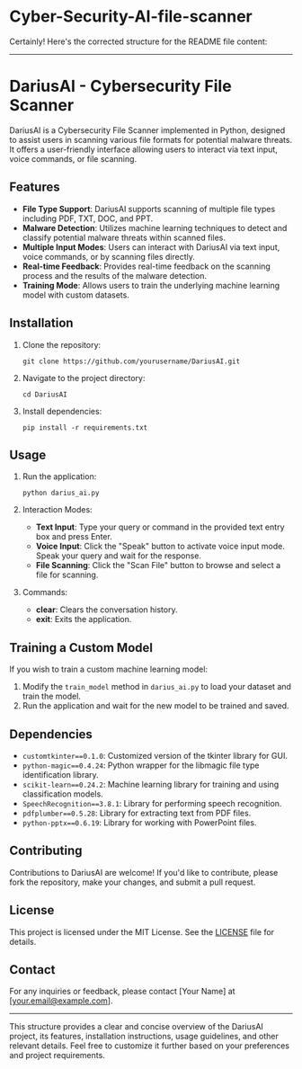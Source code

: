 # Cyber-Security-AI-file-scanner
Certainly! Here's the corrected structure for the README file content:

---

# DariusAI - Cybersecurity File Scanner

DariusAI is a Cybersecurity File Scanner implemented in Python, designed to assist users in scanning various file formats for potential malware threats. It offers a user-friendly interface allowing users to interact via text input, voice commands, or file scanning.

## Features

- **File Type Support**: DariusAI supports scanning of multiple file types including PDF, TXT, DOC, and PPT.
- **Malware Detection**: Utilizes machine learning techniques to detect and classify potential malware threats within scanned files.
- **Multiple Input Modes**: Users can interact with DariusAI via text input, voice commands, or by scanning files directly.
- **Real-time Feedback**: Provides real-time feedback on the scanning process and the results of the malware detection.
- **Training Mode**: Allows users to train the underlying machine learning model with custom datasets.

## Installation

1. Clone the repository:
   ```
   git clone https://github.com/yourusername/DariusAI.git
   ```

2. Navigate to the project directory:
   ```
   cd DariusAI
   ```

3. Install dependencies:
   ```
   pip install -r requirements.txt
   ```

## Usage

1. Run the application:
   ```
   python darius_ai.py
   ```

2. Interaction Modes:
   - **Text Input**: Type your query or command in the provided text entry box and press Enter.
   - **Voice Input**: Click the "Speak" button to activate voice input mode. Speak your query and wait for the response.
   - **File Scanning**: Click the "Scan File" button to browse and select a file for scanning.

3. Commands:
   - **clear**: Clears the conversation history.
   - **exit**: Exits the application.

## Training a Custom Model

If you wish to train a custom machine learning model:

1. Modify the `train_model` method in `darius_ai.py` to load your dataset and train the model.
2. Run the application and wait for the new model to be trained and saved.

## Dependencies

- `customtkinter==0.1.0`: Customized version of the tkinter library for GUI.
- `python-magic==0.4.24`: Python wrapper for the libmagic file type identification library.
- `scikit-learn==0.24.2`: Machine learning library for training and using classification models.
- `SpeechRecognition==3.8.1`: Library for performing speech recognition.
- `pdfplumber==0.5.28`: Library for extracting text from PDF files.
- `python-pptx==0.6.19`: Library for working with PowerPoint files.

## Contributing

Contributions to DariusAI are welcome! If you'd like to contribute, please fork the repository, make your changes, and submit a pull request.

## License

This project is licensed under the MIT License. See the [LICENSE](LICENSE) file for details.

## Contact

For any inquiries or feedback, please contact [Your Name] at [your.email@example.com].

---

This structure provides a clear and concise overview of the DariusAI project, its features, installation instructions, usage guidelines, and other relevant details. Feel free to customize it further based on your preferences and project requirements.
